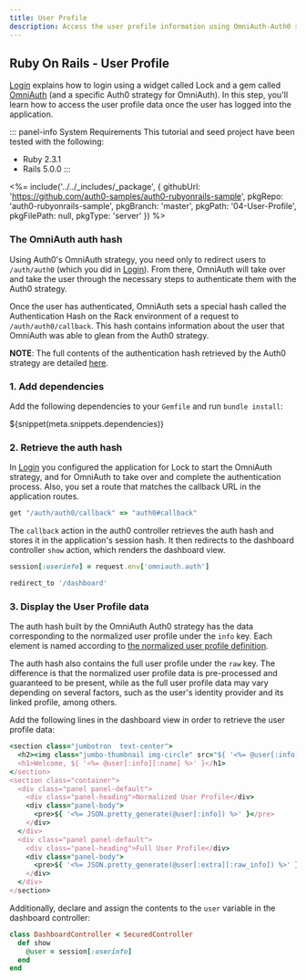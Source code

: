 ```yaml
---
title: User Profile
description: Access the user profile information using OmniAuth-Auth0 strategy.
---
```


## Ruby On Rails - User Profile
[Login](/quickstart/webapp/rails/01-login) explains how to login using a widget called Lock and a gem called [OmniAuth](https://github.com/intridea/omniauth) (and a specific Auth0 strategy for OmniAuth). In this step, you'll learn how to access the user profile data once the user has logged into the application.

::: panel-info System Requirements
This tutorial and seed project have been tested with the following:
* Ruby 2.3.1
* Rails 5.0.0
:::

<%= include('../../_includes/_package', {
  githubUrl: 'https://github.com/auth0-samples/auth0-rubyonrails-sample',
  pkgRepo: 'auth0-rubyonrails-sample',
  pkgBranch: 'master',
  pkgPath: '04-User-Profile',
  pkgFilePath: null,
  pkgType: 'server'
}) %>
### The OmniAuth auth hash
Using Auth0's OmniAuth strategy, you need only to redirect users to `/auth/auth0` (which you did in [Login](/quickstart/webapp/rails/01-login)). From there, OmniAuth will take over and take the user through the necessary steps to authenticate them with the Auth0 strategy.

Once the user has authenticated, OmniAuth sets a special hash called the Authentication Hash on the Rack environment of a request to `/auth/auth0/callback`. This hash contains information about the user that OmniAuth was able to glean from the Auth0 strategy.

**NOTE**: The full contents of the authentication hash retrieved by the Auth0 strategy are detailed [here](https://github.com/auth0/omniauth-auth0#auth-hash).

### 1. Add dependencies

Add the following dependencies to your `Gemfile` and run `bundle install`:

${snippet(meta.snippets.dependencies)}

### 2. Retrieve the auth hash

In [Login](/quickstart/webapp/rails/01-login) you configured the application for Lock to start the OmniAuth strategy, and for OmniAuth to take over and complete the authentication process. Also, you set a route that matches the callback URL in the application routes.

```ruby
get "/auth/auth0/callback" => "auth0#callback"
```

The `callback` action in the auth0 controller retrieves the auth hash and stores it in the application's session hash. It then redirects to the dashboard controller `show` action, which renders the dashboard view.

```ruby
session[:userinfo] = request.env['omniauth.auth']

redirect_to '/dashboard'
```

### 3. Display the User Profile data
The auth hash built by the OmniAuth Auth0 strategy has the data corresponding to the normalized user profile under the `info` key. Each element is named according to [the normalized user profile definition](/user-profile/normalized).

The auth hash also contains the full user profile under the `raw` key. The difference is that the normalized user profile data is pre-processed and guaranteed to be present, while as the full user profile data may vary depending on several factors, such as the user's identity provider and its linked profile, among others.

Add the following lines in the dashboard view in order to retrieve the user profile data:

```ruby
<section class="jumbotron  text-center">
  <h2><img class="jumbo-thumbnail img-circle" src="${ '<%= @user[:info][:image] %>' }"/></h2>
  <h1>Welcome, ${ '<%= @user[:info][:name] %>' }</h1>
</section>
<section class="container">
  <div class="panel panel-default">
    <div class="panel-heading">Normalized User Profile</div>
    <div class="panel-body">
      <pre>${ '<%= JSON.pretty_generate(@user[:info]) %>' }</pre>
    </div>
  </div>
  <div class="panel panel-default">
    <div class="panel-heading">Full User Profile</div>
    <div class="panel-body">
      <pre>${ '<%= JSON.pretty_generate(@user[:extra][:raw_info]) %>' }</pre>
    </div>
  </div>
</section>
```

Additionally, declare and assign the contents to the `user` variable in the dashboard controller:

```ruby
class DashboardController < SecuredController
  def show
    @user = session[:userinfo]
  end
end
```
